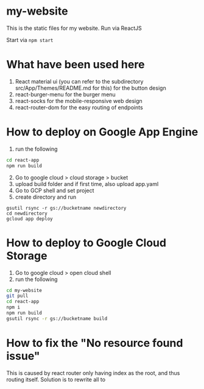 # my-website

This is the static files for my website.
Run via ReactJS

Start via `npm start`


# What have been used here
1. React material ui (you can refer to the subdirectory src/App/Themes/README.md for this) for the button design
2. react-burger-menu for the burger menu
3. react-socks for the mobile-responsive web design
4. react-router-dom for the easy routing of endpoints

# How to deploy on Google App Engine
1. run the following
```sh
cd react-app
npm run build
```
2. Go to google cloud > cloud storage > bucket
3. upload build folder and if first time, also upload app.yaml
4. Go to GCP shell and set project
5. create directory and run
```
gsutil rsync -r gs://bucketname newdirectory
cd newdirectory
gcloud app deploy
```

# How to deploy to Google Cloud Storage
1. Go to google cloud > open cloud shell
2. run the following
```sh
cd my-website
git pull
cd react-app
npm i
npm run build
gsutil rsync -r gs://bucketname build
```

# How to fix the "No resource found issue"
This is caused by react router only having index as the root, and thus routing itself.
Solution is to rewrite all to 